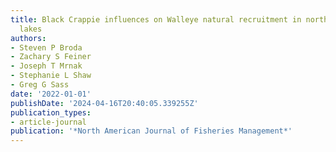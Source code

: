 ```yaml
---
title: Black Crappie influences on Walleye natural recruitment in northern Wisconsin
  lakes
authors:
- Steven P Broda
- Zachary S Feiner
- Joseph T Mrnak
- Stephanie L Shaw
- Greg G Sass
date: '2022-01-01'
publishDate: '2024-04-16T20:40:05.339255Z'
publication_types:
- article-journal
publication: '*North American Journal of Fisheries Management*'
---
```

